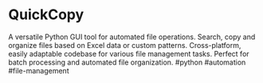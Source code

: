 # QuickCopy
A versatile Python GUI tool for automated file operations. Search, copy and organize files based on Excel data or custom patterns. Cross-platform, easily adaptable codebase for various file management tasks. Perfect for batch processing and automated file organization.  #python #automation #file-management

